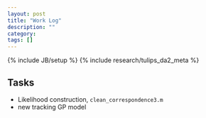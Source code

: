 ```yaml
---
layout: post
title: "Work Log"
description: ""
category: 
tags: []
---
```

{% include JB/setup %}
{% include research/tulips_da2_meta %}

Tasks
--------
* Likelihood construction, `clean_correspondence3.m`
* new tracking GP model

